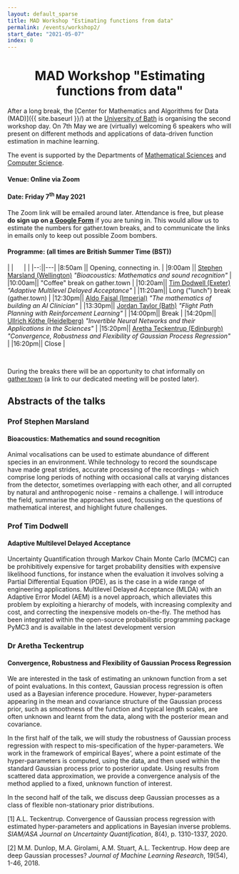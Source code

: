 ```yaml
---
layout: default_sparse
title: MAD Workshop "Estimating functions from data"
permalink: /events/workshop2/
start_date: "2021-05-07"
index: 0
---
```


<h1 style="text-align: center;" class="pb-2">MAD Workshop "Estimating functions from data"</h1>

After a long break, the [Center for Mathematics and Algorithms for Data (MAD)]({{ site.baseurl }}/) at the [University of Bath](http://www.bath.ac.uk) is organising the second workshop day. On 7th May we are (virtually) welcoming 6 speakers who will present on different methods and applications of data-driven function estimation in machine learning.


The event is supported by the Departments of [Mathematical Sciences](https://www.bath.ac.uk/departments/department-of-mathematical-sciences/) and [Computer Science](https://www.bath.ac.uk/departments/department-of-computer-science/).
<!-- and by the [Institute for Mathematical Innovation](https://www.bath.ac.uk/research-institutes/institute-for-mathematical-innovation/) -->

<h4 class="pt-2">Venue: Online via Zoom</h4>
<h4>Date: Friday 7<sup>th</sup> May 2021</h4>

The Zoom link will be emailed around later.
Attendance is free, but please **do sign up on [a Google Form](https://docs.google.com/forms/d/e/1FAIpQLScPCGpVcfcpfB4lAEIstcwqbtIT4QOYqBm0Ggn7of4GMsOXag/viewform?usp=sf_link)** if you are tuning in.
This would allow us to estimate the numbers for gather.town breaks, and to communicate the links in emails only to keep out possible Zoom bombers.

<h4 class="pt-3">Programme: (all times are British Summer Time (BST))</h4>

|  |&nbsp;&nbsp;&nbsp;&nbsp;&nbsp;&nbsp;| |
|--:||---|
|8:50am || Opening, connecting in. |
|9:00am || [Stephen Marsland (Wellington)](https://homepages.ecs.vuw.ac.nz/~marslast/index.html) *"Bioacoustics: Mathematics and sound recognition"* |
|10:00am|| "Coffee" break on gather.town |
|10:20am|| [Tim Dodwell (Exeter)](https://emps.exeter.ac.uk/engineering/staff/td336) *"Adaptive Multilevel Delayed Acceptance"* |
|11:20am|| Long ("lunch") break (gather.town) |
|12:30pm|| [Aldo Faisal (Imperial)](https://www.imperial.ac.uk/people/a.faisal) *"The mathematics of building an AI Clinician"* |
|13:30pm|| [Jordan Taylor (Bath)](https://researchportal.bath.ac.uk/en/persons/jordan-taylor) *"Flight Path Planning with Reinforcement Learning"* |
|14:00pm|| Break |
|14:20pm|| [Ullrich Köthe (Heidelberg)](https://hci.iwr.uni-heidelberg.de/vislearn/people/ullrich-koethe/) *"Invertible Neural Networks and their Applications in the Sciences"* |
|15:20pm|| [Aretha Teckentrup (Edinburgh)](https://www.maths.ed.ac.uk/~ateckent/) *"Convergence, Robustness and Flexibility of Gaussian Process Regression"* |
|16:20pm|| Close |

<br>

During the breaks there will be an opportunity to chat informally on [gather.town](https://gather.town/) (a link to our dedicated meeting will be posted later).

<!--

[Gather.Town](https://gather.town/app/bjmBXa1yw5S0q0jT/MADWrohkosp)

-->

## Abstracts of the talks




<h3 class="pt-2 pb-1">Prof Stephen Marsland</h3>

#### Bioacoustics: Mathematics and sound recognition

Animal vocalisations can be used to estimate abundance of different
species in an environment. While technology to record the soundscape
have made great strides, accurate processing of the recordings - which
comprise long periods of nothing with occasional calls at varying
distances from the detector, sometimes overlapping with each other, and
all corrupted by natural and anthropogenic noise - remains a
challenge. I will introduce the field, summarise the approaches used,
focussing on the questions of mathematical interest, and highlight
future challenges.
 


<h3 class="pt-2 pb-1">Prof Tim Dodwell</h3>

#### Adaptive Multilevel Delayed Acceptance

Uncertainty Quantification through Markov Chain Monte Carlo (MCMC) can be prohibitively expensive for target probability densities with expensive likelihood functions, for instance when the evaluation it involves solving a Partial Differential Equation (PDE), as is the case in a wide range of engineering applications. Multilevel Delayed Acceptance (MLDA) with an Adaptive Error Model (AEM) is a novel approach, which alleviates this problem by exploiting a hierarchy of models, with increasing complexity and cost, and correcting the inexpensive models on-the-fly. The method has been integrated within the open-source probabilistic programming package PyMC3 and is available in the latest development version




<h3 class="pt-2 pb-1">Dr Aretha Teckentrup</h3>

#### Convergence, Robustness and Flexibility of Gaussian Process Regression

We are interested in the task of estimating an unknown function from a set of point evaluations. In this context, Gaussian process regression is often used as a Bayesian inference procedure. However, hyper-parameters appearing in the mean and covariance structure of the Gaussian process prior, such as smoothness of the function and typical length scales, are often unknown and learnt from the data, along with the posterior mean and covariance.

In the first half of the talk, we will study the robustness of Gaussian process regression with respect to mis-specification of the hyper-parameters. We work in the framework of empirical Bayes', where a point estimate of the hyper-parameters is computed, using the data, and then used within the standard Gaussian process prior to posterior update. Using results from scattered data approximation, we provide a convergence analysis of the method applied to a fixed, unknown function of interest. 

In the second half of the talk, we discuss deep Gaussian processes as a class of flexible non-stationary prior distributions.

[1] A.L. Teckentrup. Convergence of Gaussian process regression with estimated hyper-parameters and applications in Bayesian inverse problems. *SIAM/ASA Journal on Uncertainty Quantification*, 8(4), p. 1310-1337, 2020.

[2] M.M. Dunlop, M.A. Girolami, A.M. Stuart, A.L. Teckentrup. How deep are deep Gaussian processes? *Journal of Machine Learning Research*, 19(54), 1-46, 2018.









<!--

<h3 class="pt-2 pb-1">Name</h3>

#### Talk: Title

Abstract

#### Biography

-->

